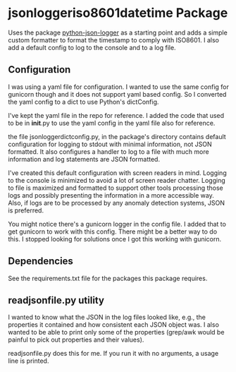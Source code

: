 # jsonloggeriso8601datetime Package 

Uses the package 
[python-json-logger](https://pypi.org/project/python-json-logger/) 
as a starting point and adds a simple custom formatter to format the timestamp to comply with ISO8601.  I also add a default config to log to the console and to a log file. 

## Configuration 
I was using a yaml file for configuration.  I wanted to use the same config for gunicorn though and it does not support yaml based config.  So I converted the yaml  config to a dict to use Python's dictConfig.

I've kept the yaml file in the repo for reference.  I added the code that used to be in __init__.py to use the yaml config in the yaml file also for reference. 

the file jsonloggerdictconfig.py, in the package's directory contains default configuration for logging to stdout with minimal information, not JSON formatted.  It also configures a handler to log to a file with much more information and log statements are JSON formatted.

I've created this default configuration with screen readers in mind.  Logging to the console is minimized to avoid a lot of screen reader chatter.  Logging to file is maximized and formatted to support other tools processing those logs and possibly presenting the information in a more accessible way.  Also, if logs are to be processed by any anomaly detection systems, JSON is preferred.

You might notice there's a gunicorn logger in the config file.  I added that to get gunicorn to work with this config.  There might be a better way to do this.  I stopped looking for solutions once I got this working with gunicorn.   
## Dependencies 

See the requirements.txt file for the packages this package requires.

## readjsonfile.py utility 
I wanted to know what the JSON in the log files looked like, e.g., the properties it contained and how consistent each JSON object was.  I also wanted to be able to print only some of the properties (grep/awk would be painful to pick out properties and their values).

readjsonfile.py does this for me.  If you run it with no arguments, a usage line is printed. 
 



